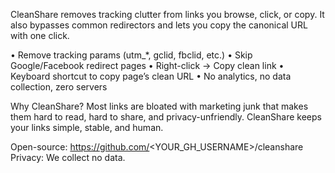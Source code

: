 CleanShare removes tracking clutter from links you browse, click, or copy. It also bypasses common redirectors and lets you copy the canonical URL with one click.

• Remove tracking params (utm_*, gclid, fbclid, etc.)
• Skip Google/Facebook redirect pages
• Right-click → Copy clean link
• Keyboard shortcut to copy page’s clean URL
• No analytics, no data collection, zero servers

Why CleanShare?
Most links are bloated with marketing junk that makes them hard to read, hard to share, and privacy-unfriendly. CleanShare keeps your links simple, stable, and human.

Open-source: https://github.com/<YOUR_GH_USERNAME>/cleanshare
Privacy: We collect no data.
